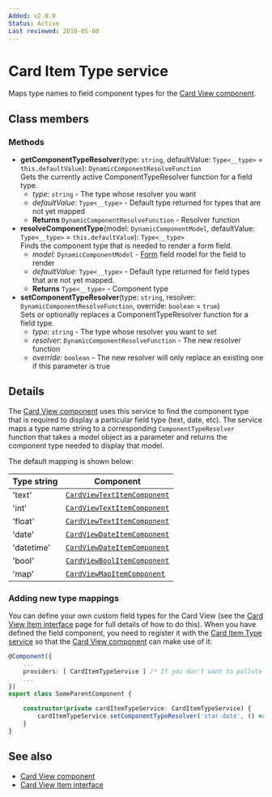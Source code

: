 ```yaml
---
Added: v2.0.0
Status: Active
Last reviewed: 2018-05-08
---
```


# Card Item Type service

Maps type names to field component types for the [Card View component](../core/card-view.component.md).

## Class members

### Methods

-   **getComponentTypeResolver**(type: `string`, defaultValue: `Type<__type>` = `this.defaultValue`): `DynamicComponentResolveFunction`<br/>
    Gets the currently active ComponentTypeResolver function for a field type.
    -   _type:_ `string`  - The type whose resolver you want
    -   _defaultValue:_ `Type<__type>`  - Default type returned for types that are not yet mapped
    -   **Returns** `DynamicComponentResolveFunction` - Resolver function
-   **resolveComponentType**(model: `DynamicComponentModel`, defaultValue: `Type<__type>` = `this.defaultValue`): `Type<__type>`<br/>
    Finds the component type that is needed to render a form field.
    -   _model:_ `DynamicComponentModel`  - [Form](../../lib/process-services/task-list/models/form.model.ts) field model for the field to render
    -   _defaultValue:_ `Type<__type>`  - Default type returned for field types that are not yet mapped.
    -   **Returns** `Type<__type>` - Component type
-   **setComponentTypeResolver**(type: `string`, resolver: `DynamicComponentResolveFunction`, override: `boolean` = `true`)<br/>
    Sets or optionally replaces a ComponentTypeResolver function for a field type.
    -   _type:_ `string`  - The type whose resolver you want to set
    -   _resolver:_ `DynamicComponentResolveFunction`  - The new resolver function
    -   _override:_ `boolean`  - The new resolver will only replace an existing one if this parameter is true

## Details

The [Card View component](card-view.component.md) uses this service to find the component
type that is required to display a particular field type (text, date, etc). The service
maps a type name string to a corresponding `ComponentTypeResolver` function that takes a
model object as a parameter and returns the component type needed to display that model.

The default mapping is shown below:

| Type string | Component |
| ----------- | --------- |
| 'text' | [`CardViewTextItemComponent`](../../lib/core/card-view/components/card-view-textitem/card-view-textitem.component.ts) |
| 'int' | [`CardViewTextItemComponent`](../../lib/core/card-view/components/card-view-textitem/card-view-textitem.component.ts) |
| 'float' | [`CardViewTextItemComponent`](../../lib/core/card-view/components/card-view-textitem/card-view-textitem.component.ts) |
| 'date' | [`CardViewDateItemComponent`](../../lib/core/card-view/components/card-view-dateitem/card-view-dateitem.component.ts) |
| 'datetime' | [`CardViewDateItemComponent`](../../lib/core/card-view/components/card-view-dateitem/card-view-dateitem.component.ts) |
| 'bool' | [`CardViewBoolItemComponent`](../../lib/core/card-view/components/card-view-boolitem/card-view-boolitem.component.ts) |
| 'map' | [`CardViewMapItemComponent`](../../lib/core/card-view/components/card-view-mapitem/card-view-mapitem.component.ts) |

### Adding new type mappings

You can define your own custom field types for the Card View (see the
[Card View Item interface](card-view-item.interface.md) page for full details of how to do this).
When you have defined the field component, you need to register it with the [Card Item Type service](../../lib/core/card-view/services/card-item-types.service.ts)
so that the [Card View component](../core/card-view.component.md) can make use of it:

```ts
@Component({
    ...
    providers: [ CardItemTypeService ] /* If you don't want to pollute the main instance of the CardItemTypeService service */
    ...
})
export class SomeParentComponent {

    constructor(private cardItemTypeService: CardItemTypeService) {
        cardItemTypeService.setComponentTypeResolver('star-date', () => CardViewStarDateItemComponent);
    }
}
```

## See also

-   [Card View component](card-view.component.md)
-   [Card View Item interface](card-view-item.interface.md)
